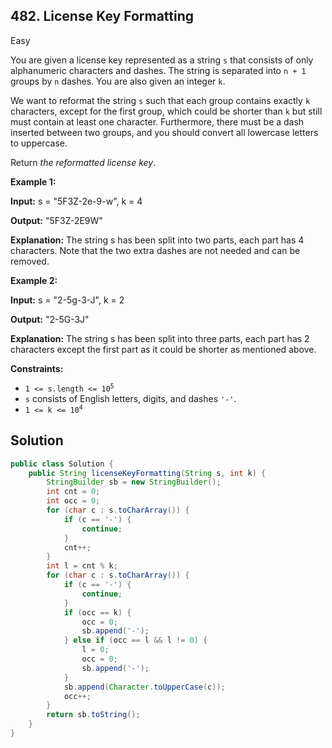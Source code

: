 ## 482\. License Key Formatting

Easy

You are given a license key represented as a string `s` that consists of only alphanumeric characters and dashes. The string is separated into `n + 1` groups by `n` dashes. You are also given an integer `k`.

We want to reformat the string `s` such that each group contains exactly `k` characters, except for the first group, which could be shorter than `k` but still must contain at least one character. Furthermore, there must be a dash inserted between two groups, and you should convert all lowercase letters to uppercase.

Return _the reformatted license key_.

**Example 1:**

**Input:** s = "5F3Z-2e-9-w", k = 4

**Output:** "5F3Z-2E9W"

**Explanation:** The string s has been split into two parts, each part has 4 characters. Note that the two extra dashes are not needed and can be removed.

**Example 2:**

**Input:** s = "2-5g-3-J", k = 2

**Output:** "2-5G-3J"

**Explanation:** The string s has been split into three parts, each part has 2 characters except the first part as it could be shorter as mentioned above.

**Constraints:**

*   <code>1 <= s.length <= 10<sup>5</sup></code>
*   `s` consists of English letters, digits, and dashes `'-'`.
*   <code>1 <= k <= 10<sup>4</sup></code>

## Solution

```java
public class Solution {
    public String licenseKeyFormatting(String s, int k) {
        StringBuilder sb = new StringBuilder();
        int cnt = 0;
        int occ = 0;
        for (char c : s.toCharArray()) {
            if (c == '-') {
                continue;
            }
            cnt++;
        }
        int l = cnt % k;
        for (char c : s.toCharArray()) {
            if (c == '-') {
                continue;
            }
            if (occ == k) {
                occ = 0;
                sb.append('-');
            } else if (occ == l && l != 0) {
                l = 0;
                occ = 0;
                sb.append('-');
            }
            sb.append(Character.toUpperCase(c));
            occ++;
        }
        return sb.toString();
    }
}
```